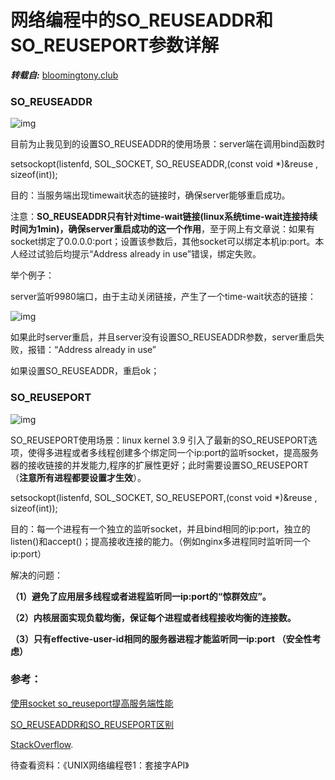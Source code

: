 # 网络编程中的SO_REUSEADDR和SO_REUSEPORT参数详解

***转载自:*** [bloomingtony.club](https://zhuanlan.zhihu.com/p/35367402)

### SO_REUSEADDR

![img](http://xiaorui.cc/wp-content/uploads/2015/12/20151202150525_52816.png)

目前为止我见到的设置SO_REUSEADDR的使用场景：server端在调用bind函数时

setsockopt(listenfd, SOL_SOCKET, SO_REUSEADDR,(const void *)&reuse , sizeof(int));

目的：当服务端出现timewait状态的链接时，确保server能够重启成功。

注意：**SO_REUSEADDR只有针对time-wait链接(linux系统time-wait连接持续时间为1min)，确保server重启成功的这一个作用**，至于网上有文章说：如果有socket绑定了0.0.0.0:port；设置该参数后，其他socket可以绑定本机ip:port。本人经过试验后均提示“Address already in use”错误，绑定失败。

举个例子：

server监听9980端口，由于主动关闭链接，产生了一个time-wait状态的链接：

![img](https://pic4.zhimg.com/80/v2-b99ae4f97cc2d26bb2e9010efab91fef_720w.jpg)

如果此时server重启，并且server没有设置SO_REUSEADDR参数，server重启失败，报错：“Address already in use”

如果设置SO_REUSEADDR，重启ok；





### SO_REUSEPORT

![img](http://xiaorui.cc/wp-content/uploads/2015/12/20151202150747_49312.png)

SO_REUSEPORT使用场景：linux kernel 3.9 引入了最新的SO_REUSEPORT选项，使得多进程或者多线程创建多个绑定同一个ip:port的监听socket，提高服务器的接收链接的并发能力,程序的扩展性更好；此时需要设置SO_REUSEPORT（**注意所有进程都要设置才生效**）。

setsockopt(listenfd, SOL_SOCKET, SO_REUSEPORT,(const void *)&reuse , sizeof(int));

目的：每一个进程有一个独立的监听socket，并且bind相同的ip:port，独立的listen()和accept()；提高接收连接的能力。（例如nginx多进程同时监听同一个ip:port）

解决的问题：

**（1）避免了应用层多线程或者进程监听同一ip:port的“惊群效应”。**

**（2）内核层面实现负载均衡，保证每个进程或者线程接收均衡的连接数。**

**（3）只有effective-user-id相同的服务器进程才能监听同一ip:port （安全性考虑）**



### 参考：

[使用socket so_reuseport提高服务端性能](http://xiaorui.cc/archives/2413)

[SO_REUSEADDR和SO_REUSEPORT区别](https://www.jianshu.com/p/a23b7e8a4c6a)

[StackOverflow](https://link.jianshu.com/?t=https%3A%2F%2Fstackoverflow.com%2Fquestions%2F14388706%2Fsocket-options-so-reuseaddr-and-so-reuseport-how-do-they-differ-do-they-mean-t).

待查看资料：《UNIX网络编程卷1：套接字API》